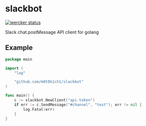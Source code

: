 # slackbot

[![wercker status](https://app.wercker.com/status/9b663f5536c8d7b8147b238613b336e3/m "wercker status")](https://app.wercker.com/project/bykey/9b663f5536c8d7b8147b238613b336e3)

Slack chat.postMessage API client for golang

## Example

``` go
package main

import (
	"log"

	"github.com/m0t0k1ch1/slackbot"
)

func main() {
	c := slackbot.NewClient("api-token")
	if err := c.SendMessage("#channel", "test"); err != nil {
		log.Fatal(err)
	}
}
```
